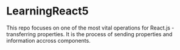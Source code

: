 # LearningReact5
This repo focuses on one of the most vital operations for React.js - transferring properties. It is the process of sending properties and information accross components.
